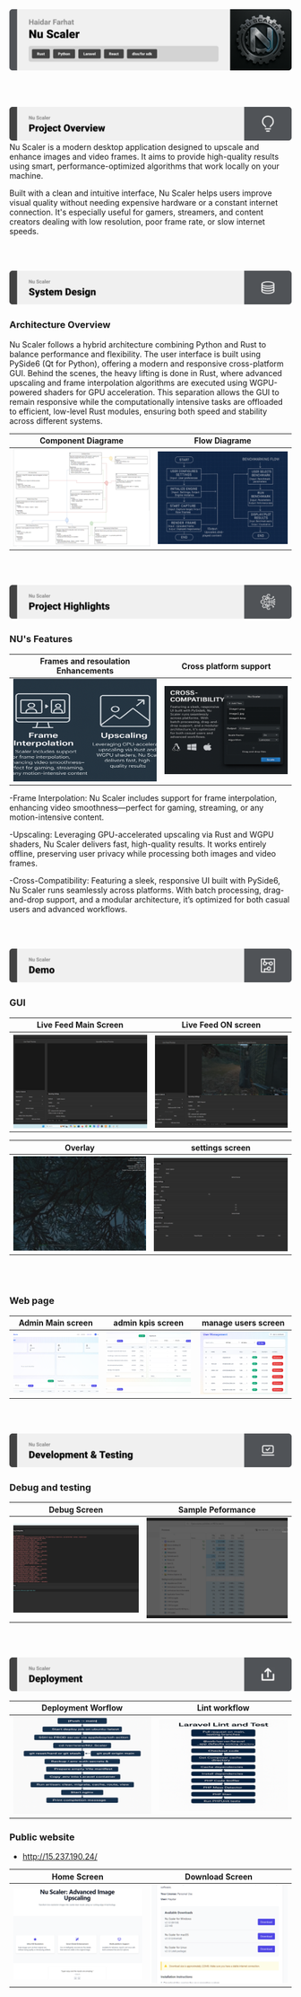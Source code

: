 <img src="./readme/title1.svg"/>

<br><br>

<!-- project overview -->
<img src="./readme/title2.svg"/>
Nu Scaler is a modern desktop application designed to upscale and enhance images and video frames. It aims to provide high-quality results using smart, performance-optimized algorithms that work locally on your machine.

Built with a clean and intuitive interface, Nu Scaler helps users improve visual quality without needing expensive hardware or a constant internet connection. It's especially useful for gamers, streamers, and content creators dealing with low resolution, poor frame rate, or slow internet speeds.

<br><br>

<!-- System Design -->
<img src="./readme/title3.svg"/>

### Architecture Overview

Nu Scaler follows a hybrid architecture combining Python and Rust to balance performance and flexibility. The user interface is built using PySide6 (Qt for Python), offering a modern and responsive cross-platform GUI. Behind the scenes, the heavy lifting is done in Rust, where advanced upscaling and frame interpolation algorithms are executed using WGPU-powered shaders for GPU acceleration. This separation allows the GUI to remain responsive while the computationally intensive tasks are offloaded to efficient, low-level Rust modules, ensuring both speed and stability across different systems.

| Component Diagrame                      | Flow Diagrame                         |
| --------------------------------------- | ------------------------------------- |
| ![Landing](./readme/demo/component_diagrame.png) | ![fsdaf](./readme/demo/flow.png)   |

<br><br>

<!-- Project Highlights -->
<img src="./readme/title4.svg"/>

### NU's Features

| Frames and resoulation Enhancements     | Cross platform support                 |
| --------------------------------------- | ------------------------------------- |
| ![Landing](./readme/demo/high1.png) | ![fsdaf](./readme/demo/high2.png)   |

-Frame Interpolation: Nu Scaler includes support for frame interpolation, enhancing video smoothness—perfect for gaming, streaming, or any motion-intensive content.

-Upscaling: Leveraging GPU-accelerated upscaling via Rust and WGPU shaders, Nu Scaler delivers fast, high-quality results. It works entirely offline, preserving user privacy while processing both images and video frames.

-Cross-Compatibility: Featuring a sleek, responsive UI built with PySide6, Nu Scaler runs seamlessly across platforms. With batch processing, drag-and-drop support, and a modular architecture, it’s optimized for both casual users and advanced workflows.

<br><br>

<!-- Demo -->
<img src="./readme/title5.svg"/>



### GUI

| Live Feed Main Screen                   | Live Feed ON  screen                  |
| --------------------------------------- | ------------------------------------- |
| ![Landing](./readme/demo/live_main.png) | ![fsdaf](./readme/demo/live_on.png)   |



|  Overlay                                | settings screen                       |
| --------------------------------------- | ------------------------------------- |
| ![Landing](./readme/demo/Overlay.png)   | ![fsdaf](./readme/demo/settings.png)  |

<br><br>
### Web page


| Admin Main screen                           | admin kpis screen                       | manage users screen                   |
| ---------------------------------------     | -------------------------------------   | ------------------------------------- |
| ![Landing](./readme/demo/admin_main.png)    | ![fsdaf](./readme/demo/kpis.png)        | ![fsdaf](./readme/demo/users.png)     |



<br><br>


<!-- Testing -->
<img src="./readme/title6.svg"/>

### Debug and testing

|  Debug Screen                           | Sample Peformance                     |
| --------------------------------------- | ------------------------------------- |
| ![Landing](./readme/demo/debug.png)     | ![fsdaf](./readme/demo/smpl_pef.png)  |



<br><br>

<!-- Deployment -->
<img src="./readme/title7.svg"/>

| Deployment Worflow                      | Lint workflow                         |
| --------------------------------------- | ------------------------------------- |
| ![Landing](./readme/demo/cicd1.png)     | ![fsdaf](./readme/demo/cicd2.png)     |

### Public website

- http://15.237.190.24/


| Home Screen                             | Download Screen                       | 
| --------------------------------------- | ------------------------------------- | 
| ![Landing](./readme/demo/home.png)      | ![fsdaf](./readme/demo/download.png)  | 

<br><br>
